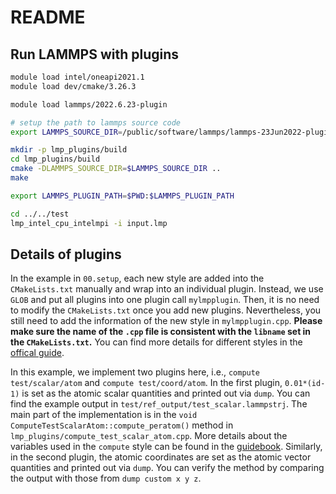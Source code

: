 # README

## Run LAMMPS with plugins

```bash
module load intel/oneapi2021.1
module load dev/cmake/3.26.3 

module load lammps/2022.6.23-plugin

# setup the path to lammps source code
export LAMMPS_SOURCE_DIR=/public/software/lammps/lammps-23Jun2022-plugin/src

mkdir -p lmp_plugins/build
cd lmp_plugins/build
cmake -DLAMMPS_SOURCE_DIR=$LAMMPS_SOURCE_DIR ..
make

export LAMMPS_PLUGIN_PATH=$PWD:$LAMMPS_PLUGIN_PATH

cd ../../test
lmp_intel_cpu_intelmpi -i input.lmp
```

## Details of plugins

In the example in `00.setup`, each new style are added into the `CMakeLists.txt` manually and wrap into an individual plugin. Instead, we use `GLOB` and put all plugins into one plugin call `mylmpplugin`. Then, it is no need to modify the `CMakeLists.txt` once you add new plugins. Nevertheless, you still need to add the information of the new style in `mylmpplugin.cpp`. **Please make sure the name of the `.cpp` file is consistent with the `libname` set in the `CMakeLists.txt`.** You can find more details for different styles in the [offical guide](https://docs.lammps.org/Developer_plugins.html). 

In this example, we implement two plugins here, i.e., `compute test/scalar/atom` and `compute test/coord/atom`. In the first plugin, `0.01*(id-1)` is set as the atomic scalar quantities and printed out via `dump`. You can find the example output in `test/ref_output/test_scalar.lammpstrj`. The main part of the implementation is in the `void ComputeTestScalarAtom::compute_peratom()` method in `lmp_plugins/compute_test_scalar_atom.cpp`. More details about the variables used in the `compute` style can be found in the [guidebook](https://github.com/PacktPublishing/Extending-and-Modifying-LAMMPS-Writing-Your-Own-Source-Code). Similarly, in the second plugin, the atomic coordinates are set as the atomic vector quantities and printed out via `dump`. You can verify the method by comparing the output with those from `dump custom x y z`. 